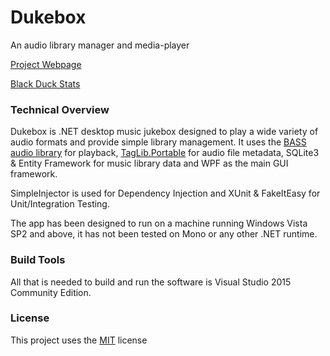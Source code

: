 # Dukebox
An audio library manager and media-player

[Project Webpage](https://djfdyuruiry.github.io/Dukebox/)

[Black Duck Stats](https://www.openhub.net/p/Dukebox)

### 

### Technical Overview

Dukebox is .NET desktop music jukebox designed to play a wide variety of audio formats and provide simple library management. It uses the [BASS audio library](http://www.un4seen.com/) for playback, [TagLib.Portable](https://github.com/timheuer/taglib-sharp-portable) for audio file metadata, SQLite3 & Entity Framework for music library data and WPF as the main GUI framework.

SimpleInjector is used for Dependency Injection and XUnit & FakeItEasy for Unit/Integration Testing.

The app has been designed to run on a machine running Windows Vista SP2 and above, it has not been tested on Mono or any other .NET runtime.

### Build Tools

All that is needed to build and run the software is Visual Studio 2015 Community Edition.

### License

This project uses the [MIT](https://goo.gl/7IaYjt) license
